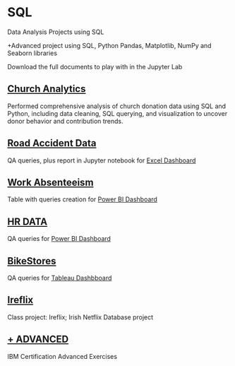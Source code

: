 # SQL

Data Analysis Projects using SQL

+Advanced project using SQL, Python Pandas, Matplotlib, NumPy and Seaborn libraries

Download the full documents to play with in the Jupyter Lab

## [Church Analytics](https://github.com/jorgegabrielvm/SQL/tree/main/Church_DB)
Performed comprehensive analysis of church donation data using SQL and Python, including data cleaning, SQL querying, and visualization to uncover donor behavior and contribution trends.

## [Road Accident Data](https://github.com/jorgegabrielvm/SQL/tree/main/Road%20Accident%20Data)
QA queries, plus report in Jupyter notebook for [Excel Dashboard](https://drive.google.com/drive/folders/1wytKJj4COHSZxhVm2_Ryebo2kDeC1rDk?usp=drive_link)

## [Work Absenteeism](https://github.com/jorgegabrielvm/SQL/tree/main/Work%20Absenteeism)
Table with queries creation for [Power BI Dashboard](https://drive.google.com/drive/folders/1k9gmmBFvxsHRg9DGFdS7ODvuHdyLwzhT?usp=sharing)

## [HR DATA](https://github.com/jorgegabrielvm/SQL/tree/main/HR%20DATA)
QA queries for [Power BI Dashboard](https://drive.google.com/drive/folders/1426kuUayuCFoOIVal7EJboVwK3iDrmGD?usp=sharing)

## [BikeStores](https://github.com/jorgegabrielvm/SQL/tree/main/BikeStores)
QA queries for [Tableau Dashbboard](https://public.tableau.com/app/profile/gabriel.villasmil/viz/BikeStores_Gabriel/Dashboard1)

## [Ireflix](https://github.com/jorgegabrielvm/SQL/tree/main/Ireflix)
Class project: Ireflix; Irish Netflix Database project

## [+ ADVANCED](https://github.com/jorgegabrielvm/SQL/tree/main/%2BADVANCED)
IBM Certification Advanced Exercises
